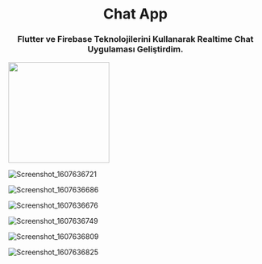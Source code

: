 <h1 align="center">Chat App</h1>


<h3 align="center">Flutter ve Firebase Teknolojilerini Kullanarak Realtime Chat Uygulaması Geliştirdim.</h3>

<img src="https://user-images.githubusercontent.com/61988280/101834157-06f15f80-3b4b-11eb-8242-5f2601ecd649.png"  height="200">

![Screenshot_1607636721](https://user-images.githubusercontent.com/61988280/101834157-06f15f80-3b4b-11eb-8242-5f2601ecd649.png)

![Screenshot_1607636686](https://user-images.githubusercontent.com/61988280/101834165-09ec5000-3b4b-11eb-9b85-905efba701d4.png)

![Screenshot_1607636676](https://user-images.githubusercontent.com/61988280/101834172-0bb61380-3b4b-11eb-9016-ebb95f5411e7.png)

![Screenshot_1607636749](https://user-images.githubusercontent.com/61988280/101834178-0e186d80-3b4b-11eb-89b8-b0749d91aa90.png)

![Screenshot_1607636809](https://user-images.githubusercontent.com/61988280/101834184-0fe23100-3b4b-11eb-800f-e132e342e673.png)

![Screenshot_1607636825](https://user-images.githubusercontent.com/61988280/101834188-11135e00-3b4b-11eb-8c95-b5521b895b2d.png)


